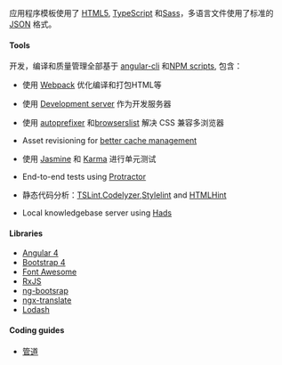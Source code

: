 应用程序模板使用了 [HTML5](http://whatwg.org/html), [TypeScript](http://www.typescriptlang.org) 和[Sass](http://sass-lang.com)，多语言文件使用了标准的 [JSON](http://www.json.org) 格式。
#### Tools
开发，编译和质量管理全部基于 [angular-cli](https://github.com/angular/angular-cli) 和[NPM scripts](https://docs.npmjs.com/misc/scripts),
    包含：

- 使用 [Webpack](https://webpack.github.io) 优化编译和打包HTML等

- 使用 [Development server](https://webpack.github.io/docs/webpack-dev-server.html) 作为开发服务器

- 使用 [autoprefixer](https://github.com/postcss/autoprefixer) 和[browserslist](https://github.com/ai/browserslist) 解决 CSS 兼容多浏览器

- Asset revisioning for [better cache management](https://webpack.github.io/docs/long-term-caching.html)

- 使用 [Jasmine](http://jasmine.github.io) 和 [Karma](https://karma-runner.github.io) 进行单元测试

- End-to-end tests using [Protractor](https://github.com/angular/protractor)

 - 静态代码分析：[TSLint](https://github.com/palantir/tslint),[Codelyzer](https://github.com/mgechev/codelyzer),[Stylelint](http://stylelint.io) and [HTMLHint](http://htmlhint.com/)
- Local knowledgebase server using [Hads](https://github.com/sinedied/hads)

#### Libraries
- [Angular 4](https://angular.io)
- [Bootstrap 4](https://v4-alpha.getbootstrap.com)
- [Font Awesome](http://fontawesome.io)
- [RxJS](http://reactivex.io/rxjs)
- [ng-bootsrap](https://ng-bootstrap.github.io/)
- [ngx-translate](https://github.com/ngx-translate/core)
- [Lodash](https://lodash.com)

#### Coding guides
- [管道](angular/)
